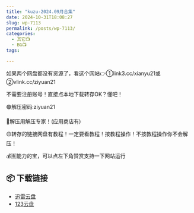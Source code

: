 ```yaml
---
title: "kuzu-2024.09月合集"
date: 2024-10-31T18:08:27
slug: wp-7113
permalink: /posts/wp-7113/
categories:
  - 其它📺
  - BG📺
tags:

---
```


如果两个网盘都没有资源了，看这个网站👉①link3.cc/xianyu21或②vlink.cc/ziyuan21

不需要注册账号！直接点本地下载转存OK？懂吧！

🟢解压密码:ziyuan21

🔵解压用解压专家！(应用商店有)

🟡转存的链接网盘有教程！一定要看教程！按教程操作！不按教程操作你不会解压！

💰🈶能力的宝，可以点左下角赞赏支持一下网站运行

## 📦 下载链接
- [迅雷云盘](https://blziyuan21.com/pay-download/7113?key=ccf5575cb1&down_id=0)
- [123云盘](https://blziyuan21.com/pay-download/7113?key=ccf5575cb1&down_id=1)

